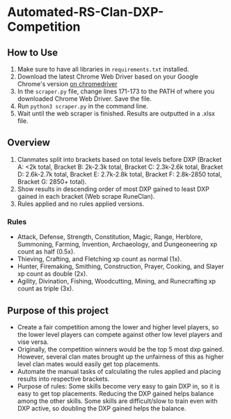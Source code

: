# Automated-RS-Clan-DXP-Competition

## How to Use
1. Make sure to have all libraries in `requirements.txt` installed.
2. Download the latest Chrome Web Driver based on your Google Chrome's version [on chromedriver](https://chromedriver.chromium.org/downloads) 
3. In the `scraper.py` file, change lines 171-173 to the PATH of where you downloaded Chrome Web Driver. Save the file.
4. Run `python3 scraper.py` in the command line.
5. Wait until the web scraper is finished. Results are outputted in a .xlsx file.

## Overview
1. Clanmates split into brackets based on total levels before DXP (Bracket A: <2k total, Bracket B: 2k-2.3k total, Bracket C: 2.3k-2.6k total, Bracket D: 2.6k-2.7k total, Bracket E: 2.7k-2.8k total, Bracket F: 2.8k-2850 total, Bracket G: 2850+ total).
2. Show results in descending order of most DXP gained to least DXP gained in each bracket (Web scrape RuneClan).
3. Rules applied and no rules applied versions.

### Rules

- Attack, Defense, Strength, Constitution, Magic, Range, Herblore, Summoning, Farming, Invention, Archaeology, and Dungeoneering xp count as half (0.5x).
- Thieving, Crafting, and Fletching xp count as normal (1x).
- Hunter, Firemaking, Smithing, Construction, Prayer, Cooking, and Slayer xp count as double (2x).
- Agility, Divination, Fishing, Woodcutting, Mining, and Runecrafting xp count as triple (3x).

## Purpose of this project

- Create a fair competition among the lower and higher level players, so the lower level players can compete against other low level players and vise versa.
- Originally, the competition winners would be the top 5 most dxp gained. However, several clan mates brought up the unfairness of this as higher level clan mates would easily get top placements.
- Automate the manual tasks of calculating the rules applied and placing results into respective brackets.
- Purpose of rules: Some skills become very easy to gain DXP in, so it is easy to get top placements. Reducing the DXP gained helps balance among the other skills. Some skills are difficult/slow to train even with DXP active, so doubling the DXP gained helps the balance.


